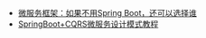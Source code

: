 
* [微服务框架：如果不用Spring Boot，还可以选择谁](https://www.kubernetes.org.cn/9526.html)
* [SpringBoot+CQRS微服务设计模式教程 ](https://www.jdon.com/55380)
 
